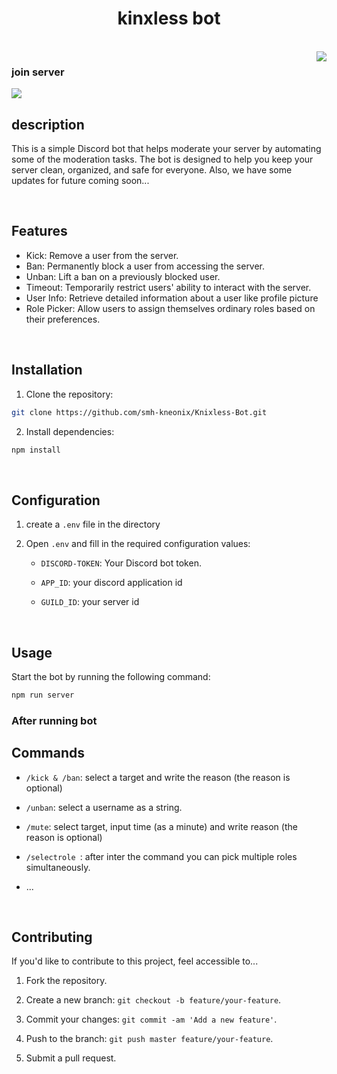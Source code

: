 
<h1 align="center">kinxless bot</h1> 

<br>

    
  <img align="right" src="https://cdn.discordapp.com/avatars/1114936505501229097/d38b8c2f433a4eda9bb65d6df6a89804.png?size=240">

 


  ### join server
  [<img src="https://dcbadge.vercel.app/api/server/WJbr2xHuZe?style=flat-square&theme=discord-inverted">](!https://discord.gg/WJbr2xHuZe)
  

  


## description

This is a simple Discord bot that helps moderate your server by automating some of the moderation tasks. The bot is designed to help you keep your server clean, organized, and safe for everyone.
Also, we have some updates for future coming soon...

<br>

## Features

-   Kick: Remove a user from the server.
-   Ban: Permanently block a user from accessing the server.
-   Unban: Lift a ban on a previously blocked user.
-   Timeout: Temporarily restrict users' ability to interact with the server.
-   User Info: Retrieve detailed information about a user like profile picture
-   Role Picker: Allow users to assign themselves ordinary roles based on their preferences.

<br>

## Installation

1. Clone the repository:

```bash
git clone https://github.com/smh-kneonix/Knixless-Bot.git
```

2. Install dependencies:

```bash
npm install
```

<br>

## Configuration

1. create a `.env` file in the directory
2. Open `.env` and fill in the required configuration values:

    - `DISCORD-TOKEN`: Your Discord bot token.

    - `APP_ID`: your discord application id

    - `GUILD_ID`: your server id

<br>

## Usage

Start the bot by running the following command:

```bash
npm run server
```

### After running bot

## Commands

-   `/kick & /ban`: select a target and write the reason (the reason is optional)

-   `/unban`: select a username as a string.

-   `/mute`: select target, input time (as a minute) and write reason (the reason is optional)

-   `/selectrole `: after inter the command you can pick multiple roles simultaneously.
-   ...

<br>

## Contributing

If you'd like to contribute to this project, feel accessible to...

1. Fork the repository.
2. Create a new branch: `git checkout -b feature/your-feature`.

3. Commit your changes: `git commit -am 'Add a new feature'`.

4. Push to the branch: `git push master feature/your-feature`.
5. Submit a pull request.

